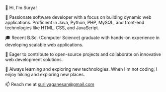 👋 Hi, I'm Surya!

🚀 Passionate software developer with a focus on building dynamic web applications. Proficient in Java, Python, PHP, MySQL, and front-end technologies like HTML, CSS, and JavaScript.

🎓 Recent B.Sc. (Computer Science) graduate with hands-on experience in developing scalable web applications.

💼 Eager to contribute to open-source projects and collaborate on innovative web development solutions.

🌱 Always learning and exploring new technologies. When I'm not coding, I enjoy hiking and exploring new places.

📫 Reach me at suriiyaganesan@gmail.com


<!---
Suriiya-M/Suriiya-M is a ✨ special ✨ repository because its `README.md` (this file) appears on your GitHub profile.
You can click the Preview link to take a look at your changes.
--->

